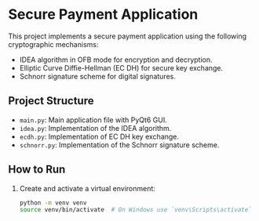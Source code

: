# Secure Payment Application

This project implements a secure payment application using the following cryptographic mechanisms:
- IDEA algorithm in OFB mode for encryption and decryption.
- Elliptic Curve Diffie-Hellman (EC DH) for secure key exchange.
- Schnorr signature scheme for digital signatures.

## Project Structure

- `main.py`: Main application file with PyQt6 GUI.
- `idea.py`: Implementation of the IDEA algorithm.
- `ecdh.py`: Implementation of EC DH key exchange.
- `schnorr.py`: Implementation of the Schnorr signature scheme.

## How to Run

1. Create and activate a virtual environment:
   ```bash
   python -m venv venv
   source venv/bin/activate  # On Windows use `venv\Scripts\activate`
